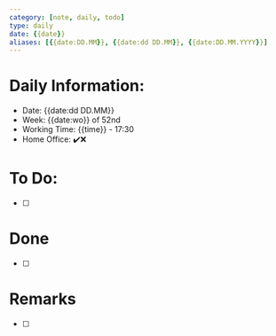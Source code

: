 ```yaml
---
category: [note, daily, todo]
type: daily
date: {{date}}
aliases: [{{date:DD.MM}}, {{date:dd DD.MM}}, {{date:DD.MM.YYYY}}]
---
```

# Daily Information:
- Date: {{date:dd DD.MM}}
- Week: {{date:wo}} of 52nd
- Working Time: {{time}} - 17:30
- Home Office: ✔️❌

# To Do:
- [ ] 

# Done
- [ ] 

# Remarks
- [ ] 